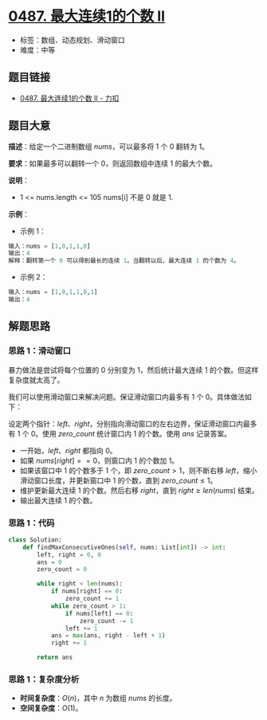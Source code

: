 # [0487. 最大连续1的个数 II](https://leetcode.cn/problems/max-consecutive-ones-ii/)

- 标签：数组、动态规划、滑动窗口
- 难度：中等

## 题目链接

- [0487. 最大连续1的个数 II - 力扣](https://leetcode.cn/problems/max-consecutive-ones-ii/)

## 题目大意

**描述**：给定一个二进制数组 $nums$，可以最多将 $1$ 个 $0$ 翻转为 $1$。

**要求**：如果最多可以翻转一个 $0$，则返回数组中连续 $1$ 的最大个数。

**说明**：

- 1 <= nums.length <= 105
  nums[i] 不是 0 就是 1.

**示例**：

- 示例 1：

```python
输入：nums = [1,0,1,1,0]
输出：4
解释：翻转第一个 0 可以得到最长的连续 1。当翻转以后，最大连续 1 的个数为 4。
```

- 示例 2：

```python
输入：nums = [1,0,1,1,0,1]
输出：4
```

## 解题思路

### 思路 1：滑动窗口

暴力做法是尝试将每个位置的 $0$ 分别变为 $1$，然后统计最大连续 $1$ 的个数。但这样复杂度就太高了。

我们可以使用滑动窗口来解决问题。保证滑动窗口内最多有 $1$ 个 $0$。具体做法如下：

设定两个指针：$left$、$right$，分别指向滑动窗口的左右边界，保证滑动窗口内最多有 $1$ 个 $0$。使用 $zero\_count$ 统计窗口内 $1$ 的个数。使用 $ans$ 记录答案。

- 一开始，$left$、$right$ 都指向 $0$。
- 如果 $nums[right] == 0$，则窗口内 $1$ 的个数加 $1$。
- 如果该窗口中 $1$ 的个数多于 $1$ 个，即 $zero\_count > 1$，则不断右移 $left$，缩小滑动窗口长度，并更新窗口中 $1$ 的个数，直到 $zero\_count \le 1$。
- 维护更新最大连续 $1$ 的个数。然后右移 $right$，直到 $right \ge len(nums)$ 结束。
- 输出最大连续 $1$ 的个数。

### 思路 1：代码

```python
class Solution:
    def findMaxConsecutiveOnes(self, nums: List[int]) -> int:
        left, right = 0, 0
        ans = 0
        zero_count = 0

        while right < len(nums):
            if nums[right] == 0:
                zero_count += 1
            while zero_count > 1:
                if nums[left] == 0:
                    zero_count -= 1
                left += 1
            ans = max(ans, right - left + 1)
            right += 1

        return ans
```

### 思路 1：复杂度分析

- **时间复杂度**：$O(n)$，其中 $n$ 为数组 $nums$ 的长度。
- **空间复杂度**：$O(1)$。

